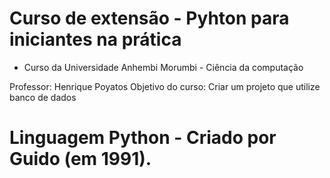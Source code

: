 # Curso de extensão - Pyhton para iniciantes na prática 
- Curso da Universidade Anhembi Morumbi - Ciência da computação

Professor: Henrique Poyatos
Objetivo do curso: Criar um projeto que utilize banco de dados

# Linguagem Python - Criado por Guido (em 1991).




